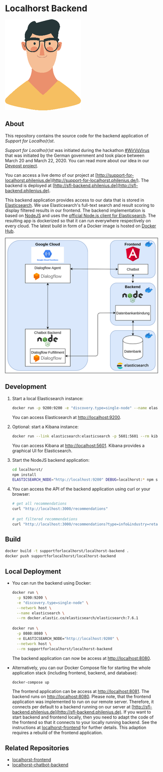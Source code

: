 # Localhorst Backend

![](horst.png)

## About

This repository contains the source code for the backend application of _Support for Localho(r)st_.

_Support for Localho(r)st_ was initiated during the hackathon [#WirVsVirus](https://www.bundesregierung.de/breg-de/themen/coronavirus/wir-vs-virus-1731968) that was initiated by the German government and took place between March 20 and March 22, 2020. You can read more about our idea in our [Devpost project](https://devpost.com/software/1_016_a_lokale_unternehmen_support_your_localho-r-st).

You can access a live demo of our project at [http://support-for-localhorst.philenius.de](http://support-for-localhorst.philenius.de/). The backend is deployed at [http://sfl-backend.philenius.de](http://sfl-backend.philenius.de).

This backend application provides access to our data that is stored in [Elasticsearch](https://www.elastic.co/elasticsearch/). We use Elasticsearch's full-text search and result scoring to display filtered results in our frontend. The backend implementation is based on [NodeJS](https://nodejs.org/en/) and uses the [official Node.js client for Elasticsearch](https://github.com/elastic/elasticsearch-js). The resulting app is dockerized so that it can run everywhere respectively on every cloud. The latest build in form of a Docker image is hosted on [Docker Hub](https://hub.docker.com/repository/docker/supportforlocalhorst/localhorst-backend).

![](architecture.png)

## Development

1. Start a local Elasticsearch instance:
   ```bash
   docker run -p 9200:9200 -e "discovery.type=single-node" --name elasticsearch --rm docker.elastic.co/elasticsearch/elasticsearch:7.6.1
   ```
   You can access Elasticsearch at [http://localhost:9200](http://localhost:9200).

2. Optional: start a Kibana instance:
   ```bash
   docker run --link elasticsearch:elasticsearch -p 5601:5601 --rm kibana:7.6.1
   ```
   You can access Kibana at [http://localhost:5601](http://localhost:5601). Kibana provides a graphical UI for Elasticsearch.

3. Start the NodeJS backend application:
   ```bash
   cd localhorst/
   npm install
   ELASTICSEARCH_NODE="http://localhost:9200" DEBUG=localhorst:* npm start
   ```

4. You can access the API of the backend application using curl or your browser:

   ```bash
   # get all recommendations
   curl "http://localhost:3000/recommendations"
   
   # get filtered recommendations
   curl "http://localhost:3000/recommendations?type=info&industry=retail&text=kredit&category=financial"
   ```

## Build

```bash
docker build -t supportforlocalhorst/localhorst-backend .
docker push supportforlocalhorst/localhorst-backend
```

## Local Deployment

* You can run the backend using Docker:

  ```bash
  docker run \
    -p 9200:9200 \
    -e "discovery.type=single-node" \
    --network host \
    --name elasticsearch \
    --rm docker.elastic.co/elasticsearch/elasticsearch:7.6.1
  
  docker run \
    -p 8080:8080 \
    -e ELASTICSEARCH_NODE="http://localhost:9200" \
    --network host \
    --rm supportforlocalhorst/localhorst-backend
  ```

  The backend application can now be access at [http://localhost:8080](http://localhost:8080).

* Alternatively, you can our Docker Compose file for starting the whole application stack (including frontend, backend, and database):

  ```bash
  docker-compose up
  ```

  The frontend application can be access at [http://localhost:8081](http://localhost:8081). The backend runs on [http://localhost:8080](http://localhost:8080). Please note, that the frontend application was implemented to run on our remote server. Therefore, it connects per default to a backend running on our server at [http://sfl-backend.philenius.de](http://sfl-backend.philenius.de). If you want to start backend and frontend locally, then you need to adapt the code of the frontend so that it connects to your locally running backend. See the instructions at [localhorst-frontend](https://github.com/Social-Developers-Club/localhorst-frontend) for further details. This adaption requires a rebuild of the frontend application.

## Related Repositories

- [localhorst-frontend](https://github.com/Social-Developers-Club/localhorst-frontend)
- [localhorst-chatbot-backend](https://github.com/Social-Developers-Club/localhorst-chatbot-backend)
